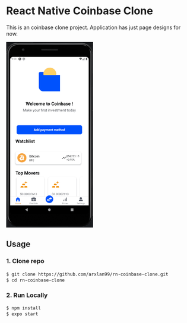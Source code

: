 # React Native Coinbase Clone
This is an coinbase clone project. Application has just page designs for now.

<img src="gif/animation.gif" height="500" >

## Usage

### 1. Clone repo

```
$ git clone https://github.com/arxlan99/rn-coinbase-clone.git
$ cd rn-coinbase-clone
```

### 2. Run Locally

```
$ npm install
$ expo start
```

